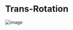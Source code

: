 # Trans-Rotation
![image](https://user-images.githubusercontent.com/53702213/143244546-85ca4fdd-5626-47ed-9821-38852eb21ab0.png)
